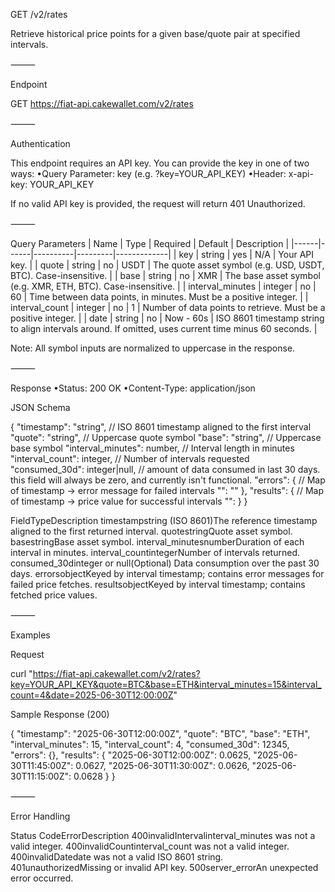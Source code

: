 GET /v2/rates

Retrieve historical price points for a given base/quote pair at specified intervals.

⸻

Endpoint

GET https://fiat-api.cakewallet.com/v2/rates

⸻

Authentication

This endpoint requires an API key. You can provide the key in one of two ways:
•Query Parameter: key (e.g. ?key=YOUR_API_KEY)
•Header: x-api-key: YOUR_API_KEY

If no valid API key is provided, the request will return 401 Unauthorized.

⸻

Query Parameters
| Name | Type | Required | Default | Description |
|------|------|----------|---------|-------------|
| key | string | yes | N/A | Your API key. |
| quote | string | no | USDT | The quote asset symbol (e.g. USD, USDT, BTC). Case-insensitive. |
| base | string | no | XMR | The base asset symbol (e.g. XMR, ETH, BTC). Case-insensitive. |
| interval_minutes | integer | no | 60 | Time between data points, in minutes. Must be a positive integer. |
| interval_count | integer | no | 1 | Number of data points to retrieve. Must be a positive integer. |
| date | string | no | Now - 60s | ISO 8601 timestamp string to align intervals around. If omitted, uses current time minus 60 seconds. |

Note: All symbol inputs are normalized to uppercase in the response.

⸻

Response
•Status: 200 OK
•Content-Type: application/json

JSON Schema

{
"timestamp": "string", // ISO 8601 timestamp aligned to the first interval
"quote": "string", // Uppercase quote symbol
"base": "string", // Uppercase base symbol
"interval_minutes": number, // Interval length in minutes
"interval_count": integer, // Number of intervals requested
"consumed_30d": integer|null, // amount of data consumed in last 30 days. this field will always be zero, and currently isn't functional.
"errors": { // Map of timestamp -> error message for failed intervals
"<ISO8601>": "<error message>"
},
"results": { // Map of timestamp -> price value for successful intervals
"<ISO8601>": <price as number>
}
}

FieldTypeDescription
timestampstring (ISO 8601)The reference timestamp aligned to the first returned interval.
quotestringQuote asset symbol.
basestringBase asset symbol.
interval_minutesnumberDuration of each interval in minutes.
interval_countintegerNumber of intervals returned.
consumed_30dinteger or null(Optional) Data consumption over the past 30 days.
errorsobjectKeyed by interval timestamp; contains error messages for failed price fetches.
resultsobjectKeyed by interval timestamp; contains fetched price values.

⸻

Examples

Request

curl "https://fiat-api.cakewallet.com/v2/rates?key=YOUR_API_KEY&quote=BTC&base=ETH&interval_minutes=15&interval_count=4&date=2025-06-30T12:00:00Z"

Sample Response (200)

{
"timestamp": "2025-06-30T12:00:00Z",
"quote": "BTC",
"base": "ETH",
"interval_minutes": 15,
"interval_count": 4,
"consumed_30d": 12345,
"errors": {},
"results": {
"2025-06-30T12:00:00Z": 0.0625,
"2025-06-30T11:45:00Z": 0.0627,
"2025-06-30T11:30:00Z": 0.0626,
"2025-06-30T11:15:00Z": 0.0628
}
}

⸻

Error Handling

Status CodeErrorDescription
400invalidIntervalinterval_minutes was not a valid integer.
400invalidCountinterval_count was not a valid integer.
400invalidDatedate was not a valid ISO 8601 string.
401unauthorizedMissing or invalid API key.
500server_errorAn unexpected error occurred.
